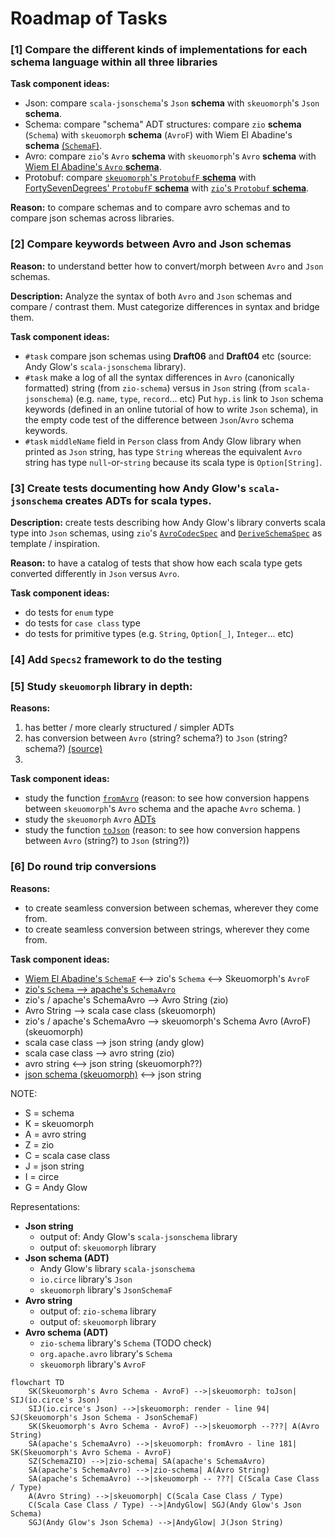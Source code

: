 # Roadmap of Tasks


### [1] Compare the different kinds of implementations for each schema language within all three libraries

**Task component ideas:**
* Json: compare `scala-jsonschema`'s `Json` **schema** with `skeuomorph`'s `Json` **schema**.
* Schema: compare "schema" ADT structures: compare `zio` **schema** (`Schema`) with `skeuomorph` **schema** (`AvroF`) with Wiem El Abadine's **schema** [(`SchemaF`)](https://github.com/wi101/recursion-schemes-lc2018/blob/master/src/main/scala/solutions/1-schema.scala#L11-L22).
* Avro: compare `zio`'s `Avro` **schema** with `skeuomorph`'s `Avro` **schema** with [Wiem El Abadine's `Avro` **schema**](https://github.com/wi101/recursion-schemes-lc2018/blob/master/src/main/scala/solutions/2-avro.scala#L92).
* Protobuf: compare [`skeuomorph`'s `ProtobufF` **schema**](https://github.com/higherkindness/skeuomorph/blob/main/src/main/scala/higherkindness/skeuomorph/protobuf/schema.scala#L61-L93) with [FortySevenDegrees' `ProtobufF` **schema**](https://github.com/statisticallyfit/ScalaCategoryTheory/blob/master/src/main/scala/RecursionSchemeTutorials/FortySevenDegrees/ProtobufDrosteExample/proto/ProtobufF.scala) with [`zio`'s `Protobuf` **schema**](https://github.com/zio/zio-schema/blob/4e1e00193a59e5d3465fbb76433be5e680df21d7/zio-schema-protobuf/shared/src/main/scala/zio/schema/codec/ProtobufCodec.scala).

**Reason:** to compare schemas and to compare avro schemas and to compare json schemas across libraries.


### [2] Compare keywords between Avro and Json schemas

**Reason:** to understand better how to convert/morph between  `Avro` and `Json` schemas.

**Description:** Analyze the syntax of both `Avro` and `Json` schemas and compare / contrast them. Must categorize differences in syntax and bridge them.

**Task component ideas:**
* `#task` compare json schemas using **Draft06** and **Draft04** etc (source: Andy Glow's `scala-jsonschema` library).
* `#task` make a log of all the syntax differences in `Avro` (canonically formatted) string (from `zio-schema`) versus in `Json` string (from `scala-jsonschema`) (e.g. `name`, `type`, `record`... etc)
Put `hyp.is` link to `Json` schema keywords (defined in an online tutorial of how to write `Json` schema), in the empty code test of the difference between `Json`/`Avro` schema keywords.
* `#task` `middleName` field in `Person` class from Andy Glow library when printed as `Json` string, has type `String` whereas the equivalent `Avro` string has type `null`-or-`string` because its scala type is `Option[String]`.


### [3] Create tests documenting how Andy Glow's `scala-jsonschema` creates ADTs for scala types.

**Description:** create tests describing how Andy Glow's library converts scala type into `Json` schemas, using `zio`'s [`AvroCodecSpec`](https://github.com/zio/zio-schema/blob/4e1e00193a59e5d3465fbb76433be5e680df21d7/zio-schema-avro/shared/src/test/scala-2/zio/schema/codec/AvroCodecSpec.scala) and [`DeriveSchemaSpec`](https://github.com/zio/zio-schema/blob/4e1e00193a59e5d3465fbb76433be5e680df21d7/zio-schema-derivation/shared/src/test/scala/zio/schema/DeriveSchemaSpec.scala) as template / inspiration.

**Reason:** to have a catalog of tests that show how each scala type gets converted differently in `Json` versus `Avro`.

**Task component ideas:**
* do tests for `enum` type
* do tests for `case class` type
* do tests for primitive types (e.g. `String`, `Option[_]`, `Integer`... etc)



### [4] Add `Specs2` framework to do the testing

### [5] Study `skeuomorph` library in depth:
**Reasons:**
1. has better / more clearly structured / simpler ADTs
2. has conversion between `Avro` (string? schema?) to `Json` (string? schema?) [(source)](https://github.com/higherkindness/skeuomorph/blob/main/src/main/scala/higherkindness/skeuomorph/avro/Protocol.scala#L45)
3.

**Task component ideas:**
* study the function [`fromAvro`](https://github.com/higherkindness/skeuomorph/blob/main/src/main/scala/higherkindness/skeuomorph/avro/schema.scala#L181) (reason: to see how conversion happens between `skeuomorph`'s `Avro` schema and the apache `Avro` schema. )
* study the `skeuomorph` `Avro` [ADTs](https://github.com/higherkindness/skeuomorph/blob/main/src/main/scala/higherkindness/skeuomorph/avro/schema.scala#L196)
* study the function [`toJson`](https://github.com/higherkindness/skeuomorph/blob/main/src/main/scala/higherkindness/skeuomorph/avro/Protocol.scala#LL44C1-L44C1) (reason: to see how conversion happens between `Avro` (string?) to `Json` (string?))


### [6] Do round trip conversions
**Reasons:**
* to create seamless conversion between schemas, wherever they come from.
* to create seamless conversion between strings, wherever they come from.

**Task component ideas:**
* [Wiem El Abadine's `SchemaF`](https://github.com/wi101/recursion-schemes-lc2018/blob/master/src/main/scala/solutions/1-schema.scala#L11-L22) <--> zio's `Schema` <--> Skeuomorph's `AvroF`
* [zio's `Schema` --> apache's `SchemaAvro`](https://github.com/zio/zio-schema/blob/4e1e00193a59e5d3465fbb76433be5e680df21d7/zio-schema-avro/shared/src/main/scala/zio/schema/codec/AvroCodec.scala#L49-L212)
* zio's / apache's SchemaAvro --> Avro String (zio)
* Avro String --> scala case class (skeuomorph)
* zio's / apache's SchemaAvro --> skeuomorph's Schema Avro (AvroF) (skeuomorph)
* scala case class --> json string (andy glow)
* scala case class --> avro string (zio)
* avro string <--> json string (skeuomorph??)
* [json schema (skeuomorph)](https://github.com/higherkindness/skeuomorph/blob/main/src/main/scala/higherkindness/skeuomorph/openapi/JsonSchema.scala#L94) <--> json string

NOTE: 
- S = schema
- K = skeuomorph 
- A = avro string
- Z = zio
- C = scala case class
- J = json string
- I = circe
- G = Andy Glow

Representations: 
- **Json string**
  - output of: Andy Glow's `scala-jsonschema` library
  - output of: `skeuomorph` library
- **Json schema (ADT)** 
  - Andy Glow's library `scala-jsonschema`
  - `io.circe` library's `Json`
  - `skeuomorph` library's `JsonSchemaF`
- **Avro string**
  - output of: `zio-schema` library
  - output of: `skeuomorph` library
- **Avro schema (ADT)**
  - `zio-schema` library's `Schema` (TODO check)
  - `org.apache.avro` library's `Schema` 
  - `skeuomorph` library's `AvroF` 

```mermaid
flowchart TD
    SK(Skeuomorph's Avro Schema - AvroF) -->|skeuomorph: toJson| SIJ(io.circe's Json)
    SIJ(io.circe's Json) -->|skeuomorph: render - line 94| SJ(Skeuomorph's Json Schema - JsonSchemaF)
    SK(Skeuomorph's Avro Schema - AvroF) -->|skeuomorph --???| A(Avro String)
    SA(apache's SchemaAvro) -->|skeuomorph: fromAvro - line 181| SK(Skeuomorph's Avro Schema - AvroF)
    SZ(SchemaZIO) -->|zio-schema| SA(apache's SchemaAvro)
    SA(apache's SchemaAvro) -->|zio-schema| A(Avro String)
    SA(apache's SchemaAvro) -->|skeuomorph -- ???| C(Scala Case Class / Type)
    A(Avro String) -->|skeuomorph| C(Scala Case Class / Type)
    C(Scala Case Class / Type) -->|AndyGlow| SGJ(Andy Glow's Json Schema)
    SGJ(Andy Glow's Json Schema) -->|AndyGlow| J(Json String)

```
